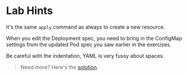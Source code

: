 # Lab Hints

It's the same `apply` command as always to create a new resource. 

When you edit the Deployment spec, you need to bring in the ConfigMap settings from the updated Pod spec you saw earlier in the exercises. 

Be careful with the indentation, YAML is very fussy about spaces.

> Need more? Here's the [solution](solution.md).